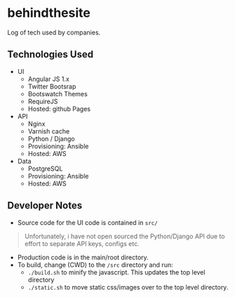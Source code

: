 behindthesite
================

Log of tech used by companies.

Technologies Used
-----------------

- UI
  - Angular JS 1.x
  - Twitter Bootsrap
  - Bootswatch Themes
  - RequireJS
  - Hosted: github Pages
- API
  - Nginx
  - Varnish cache
  - Python / Django
  - Provisioning: Ansible
  - Hosted: AWS
- Data
  - PostgreSQL
  - Provisioning: Ansible
  - Hosted: AWS

Developer Notes
-----------------

- Source code for the UI code is contained in `src/`

> Unfortunately, i have not open sourced the Python/Django API due to effort to separate API keys, configs etc.

- Production code is in the main/root directory.
- To build, change (CWD) to the `/src` directory and run:
  - `./build.sh` to minify the javascript. This updates the top level directory
  - `./static.sh` to move static css/images over to the top level directory.


